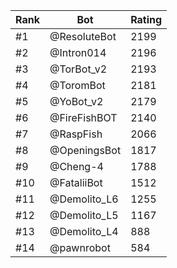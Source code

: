Rank|Bot|Rating
---|---|---
#1|@ResoluteBot|2199
#2|@Intron014|2196
#3|@TorBot_v2|2193
#4|@ToromBot|2181
#5|@YoBot_v2|2179
#6|@FireFishBOT|2140
#7|@RaspFish|2066
#8|@OpeningsBot|1817
#9|@Cheng-4|1788
#10|@FataliiBot|1512
#11|@Demolito_L6|1255
#12|@Demolito_L5|1167
#13|@Demolito_L4|888
#14|@pawnrobot|584
